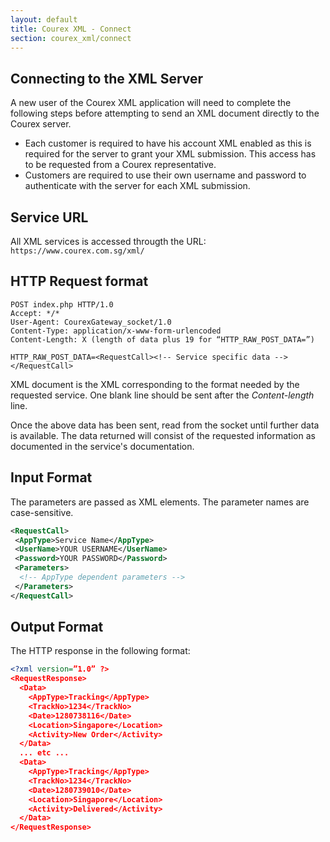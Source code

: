```yaml
---
layout: default
title: Courex XML - Connect
section: courex_xml/connect
---
```


## Connecting to the XML Server

A new user of the Courex XML application will need to complete the following steps before attempting to send an XML document directly to the Courex server.

- Each customer is required to have his account XML enabled as this is required for the server to grant your XML submission. This access has to be requested from a Courex representative.
- Customers are required to use their own username and password to authenticate with the server for each XML submission.

## Service URL

All XML services is accessed througth the URL: ```https://www.courex.com.sg/xml/```

## HTTP Request format

```http
POST index.php HTTP/1.0
Accept: */*
User-Agent: CourexGateway_socket/1.0
Content-Type: application/x-www-form-urlencoded
Content-Length: X (length of data plus 19 for “HTTP_RAW_POST_DATA=”)

HTTP_RAW_POST_DATA=<RequestCall><!-- Service specific data --></RequestCall>
```

XML document is the XML corresponding to the format needed by the requested service. One blank line should be sent after the *Content-length* line.

Once the above data has been sent, read from the socket until further data is available. The data returned will consist of the requested information as documented in the service's documentation.

## Input Format

The parameters are passed as XML elements. The parameter names are case-sensitive.

```xml
<RequestCall>
 <AppType>Service Name</AppType>
 <UserName>YOUR USERNAME</UserName>
 <Password>YOUR PASSWORD</Password>
 <Parameters>
  <!-- AppType dependent parameters -->
 </Parameters>
</RequestCall>
```

## Output Format

The HTTP response in the following format:

```xml
<?xml version=”1.0” ?>
<RequestResponse>
  <Data>
    <AppType>Tracking</AppType>
    <TrackNo>1234</TrackNo>
    <Date>1280738116</Date>
    <Location>Singapore</Location>
    <Activity>New Order</Activity>
  </Data>
  ... etc ...
  <Data>
    <AppType>Tracking</AppType>
    <TrackNo>1234</TrackNo>
    <Date>1280739010</Date>
    <Location>Singapore</Location>
    <Activity>Delivered</Activity>
  </Data>
</RequestResponse>
```
